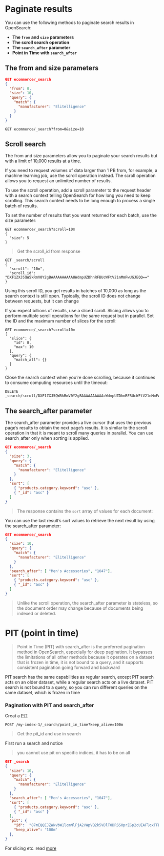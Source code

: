 # Paginate results
You can use the following methods to paginate search results in OpenSearch:

- **The `from` and `size` parameters**
- **The scroll search operation**
- **The `search_after` parameter**
- **Point in Time with `search_after`**

## The from and size parameters
```json
GET ecommerce/_search
{
  "from": 0,
  "size": 10,
  "query": {
    "match": {
      "manufacturer": "Elitelligence"
    }
  }
}
```

`GET ecommerce/_search?from=0&size=10`

## Scroll search
The from and size parameters allow you to paginate your search results but with a limit of 10,000 results at a time.

If you need to request volumes of data larger than 1 PB from, for example, a machine learning job, use the scroll operation instead. The scroll operation allows you to request an unlimited number of results.

To use the scroll operation, add a scroll parameter to the request header with a search context telling OpenSearch for how long you need to keep scrolling. This search context needs to be long enough to process a single batch of results.

To set the number of results that you want returned for each batch, use the size parameter:

```
GET ecommerce/_search?scroll=10m
{
  "size": 5
}
```

> Get the scroll_id from response


```
GET _search/scroll
{
  "scroll": "10m",
  "scroll_id": "DXF1ZXJ5QW5kRmV0Y2gBAAAAAAAAAAUWdmpUZDhnRFBUcWFtV21nMmFwUGJEQQ=="
}
```

Using this scroll ID, you get results in batches of 10,000 as long as the search context is still open. Typically, the scroll ID does not change between requests, but it can change

If you expect billions of results, use a sliced scroll. Slicing allows you to perform multiple scroll operations for the same request but in parallel. Set the ID and the maximum number of slices for the scroll:

```
GET ecommerce/_search?scroll=10m
{
  "slice": {
    "id": 0,
    "max": 10
  },
  "query": {
    "match_all": {}
  }
}
```

Close the search context when you’re done scrolling, because it continues to consume computing resources until the timeout:

```
DELETE _search/scroll/DXF1ZXJ5QW5kRmV0Y2gBAAAAAAAAAAcWdmpUZDhnRFBUcWFtV21nMmFwUGJEQQ==
```

## The search_after parameter
The search_after parameter provides a live cursor that uses the previous page’s results to obtain the next page’s results. It is similar to the scroll operation in that it is meant to scroll many queries in parallel. You can use search_after only when sorting is applied.

```json
GET ecommerce/_search
{
  "size": 3,
  "query": {
    "match": {
      "manufacturer": "Elitelligence"
    }
  },
  "sort": [
    { "products.category.keyword": "asc" },
    { "_id": "asc" } 
  ]
}
```

> The response contains the `sort` array of values for each document:


You can use the last result’s sort values to retrieve the next result by using the search_after parameter:

```json
GET ecommerce/_search
{
  "size": 10,
  "query": {
    "match": {
      "manufacturer": "Elitelligence"
    }
  },
  "search_after": [ "Men's Accessories", "1047"],
  "sort": [
    { "products.category.keyword": "asc" },
    { "_id": "asc" } 
  ]
}
```

> Unlike the scroll operation, the search_after parameter is stateless, so the document order may change because of documents being indexed or deleted.


# PIT (point in time)

>Point in Time (PIT) with search_after is the preferred pagination method in OpenSearch, especially for deep pagination. It bypasses the limitations of all other methods because it operates on a dataset that is frozen in time, it is not bound to a query, and it supports consistent pagination going forward and backward

PIT search has the same capabilities as regular search, except PIT search acts on an older dataset, while a regular search acts on a live dataset. PIT search is not bound to a query, so you can run different queries on the same dataset, which is frozen in time

### Pagination with PIT and search_after

Creat a [PIT](https://opensearch.org/docs/latest/search-plugins/searching-data/point-in-time-api/)

```
POST /my-index-1/_search/point_in_time?keep_alive=100m
```

> Get the pit_id and use in search

First run a search and notice
> you cannot use pit on specific indices, it has to be on all

```json
GET _search
{
  "size": 10,
  "query": {
    "match": {
      "manufacturer": "Elitelligence"
    }
  },
  "search_after": [ "Men's Accessories", "1047"],
  "sort": [
    { "products.category.keyword": "asc" },
    { "_id": "asc" } 
  ],
  "pit": {
    "id":  "87mEQQEJZWNvbW1lcmNlFjA2VWpVQ2k5VDlTODRSS0prZGp2cUEAFloxTFBoS0xWUmtHZVpzT3g5RjhlaVEAAAAAAAAAAHAWb2FjeUdBVVNTQWFJWjlSY3JaNnJiUQEWMDZValVDaTlUOVM4NFJLSmtkanZxQQAA", 
    "keep_alive": "100m"
  },
}
```

For slicing etc. read [more](https://opensearch.org/docs/latest/search-plugins/searching-data/point-in-time/)

